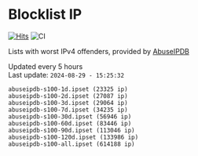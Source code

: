 # Blocklist IP

[![Hits](https://hits.seeyoufarm.com/api/count/incr/badge.svg?url=https%3A%2F%2Fgithub.com%2Fborestad%2Fblocklist-ip%2F&count_bg=%2379C83D&title_bg=%23555555&icon=&icon_color=%23E7E7E7&title=hits&edge_flat=false)](https://hits.seeyoufarm.com)  ![CI](https://img.shields.io/github/workflow/status/borestad/blocklist-ip/CI?style=flat-square)

Lists with worst IPv4 offenders, provided by [AbuseIPDB](https://www.abuseipdb.com/)

<!-- FOOTER-PLACEHOLDER -->
Updated every 5 hours<br>
Last update: `2024-08-29 - 15:25:32`
```
abuseipdb-s100-1d.ipset (23325 ip)
abuseipdb-s100-2d.ipset (27087 ip)
abuseipdb-s100-3d.ipset (29064 ip)
abuseipdb-s100-7d.ipset (34235 ip)
abuseipdb-s100-30d.ipset (56946 ip)
abuseipdb-s100-60d.ipset (83446 ip)
abuseipdb-s100-90d.ipset (113046 ip)
abuseipdb-s100-120d.ipset (133986 ip)
abuseipdb-s100-all.ipset (614188 ip)
```
